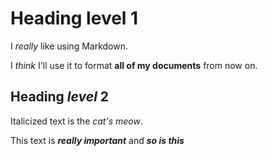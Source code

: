 # Heading level 1
I *really* like using Markdown.

I _think_ I'll use it to format **all of my documents** from now on.

## Heading _level_ 2

Italicized text is the *cat's meow*.

This text is ***really important*** and _**so is this**_
